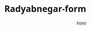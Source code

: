 # Radyabnegar-form
html
<!DOCTYPE html>
<html lang="fa" dir="rtl">
<head>
    <meta charset="UTF-8">
    <meta name="viewport" content="width=device-width, initial-scale=1.0">
    <title>فرم ثبت اطلاعات</title>
    <style>
        * {
            box-sizing: border-box;
            font-family: 'Segoe UI', Tahoma, Geneva, Verdana, sans-serif;
        }
        
        body {
            background-color: #f5f7fa;
            margin: 0;
            padding: 20px;
            display: flex;
            justify-content: center;
            align-items: center;
            min-height: 100vh;
        }
        
        .form-container {
            background-color: white;
            border-radius: 10px;
            box-shadow: 0 4px 12px rgba(0, 0, 0, 0.1);
            padding: 30px;
            width: 100%;
            max-width: 500px;
        }
        
        .form-title {
            color: #2c3e50;
            text-align: center;
            margin-bottom: 25px;
            font-size: 24px;
        }
        
        .form-group {
            margin-bottom: 20px;
        }
        
        label {
            display: block;
            margin-bottom: 8px;
            color: #34495e;
            font-weight: 600;
        }
        
        input, select {
            width: 100%;
            padding: 12px 15px;
            border: 1px solid #ddd;
            border-radius: 6px;
            font-size: 16px;
            transition: border-color 0.3s;
        }
        
        input:focus, select:focus {
            border-color: #3498db;
            outline: none;
            box-shadow: 0 0 0 3px rgba(52, 152, 219, 0.2);
        }
        
        .submit-btn {
            background-color: #3498db;
            color: white;
            border: none;
            padding: 12px 20px;
            width: 100%;
            border-radius: 6px;
            cursor: pointer;
            font-size: 16px;
            font-weight: 600;
            transition: background-color 0.3s;
        }
        
        .submit-btn:hover {
            background-color: #2980b9;
        }
        
        @media (max-width: 600px) {
            .form-container {
                padding: 20px;
            }
        }
    </style>
</head>
<body>
    <div class="form-container">
        <h1 class="form-title">فرم ثبت اطلاعات</h1>
        <form action="/submit" method="POST">
            <div class="form-group">
                <label for="firstName">نام</label>
                <input type="text" id="firstName" name="firstName" placeholder="نام خود را وارد کنید" required>
            </div>
            
            <div class="form-group">
                <label for="lastName">نام خانوادگی</label>
                <input type="text" id="lastName" name="lastName" placeholder="نام خانوادگی خود را وارد کنید" required>
            </div>
            
            <div class="form-group">
                <label for="mobile">شماره موبایل</label>
                <input type="tel" id="mobile" name="mobile" placeholder="09xxxxxxxxx" pattern="09[0-9]{9}" required>
            </div>
            
            <div class="form-group">
                <label for="city">شهر</label>
                <select id="city" name="city" required>
                    <option value="" disabled selected>شهر خود را انتخاب کنید</option>
                    <option value="tehran">تهران</option>
                    <option value="mashhad">مشهد</option>
                    <option value="isfahan">اصفهان</option>
                    <option value="shiraz">شیراز</option>
                    <option value="tabriz">تبریز</option>
                    <option value="other">سایر</option>
                </select>
            </div>
            
            <button type="submit" class="submit-btn">ثبت اطلاعات</button>
        </form>
    </div>
</body>
</html>
```
